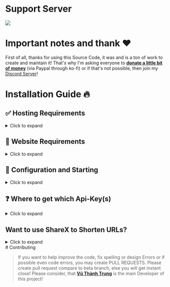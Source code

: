 # Support Server

<a href="https://discord.gg/5q6zxM5vnT"><img src="https://discord.com/api/guilds/1142287130526224404/widget.png"></a>

# Important notes and thank ❤️

First of all, thanks for using this Source Code, it was and is a ton of work to create and maintain it!
That's why I'm asking everyone to [**donate a little bit of money**](https://ko-fi.com/devtrung) (via Paypal through ko-fi) or if that's not possible, then join my [Discord Server](https://discord.gg/5q6zxM5vnT)!

# Installation Guide 🔥

## ✅ Hosting Requirements

<details>
  <summary>Click to expand</summary>

- [nodejs](https://nodejs.org) version 20 or higher, I recommend the latest STABLE version
- A VPS would be advised, so you don't need to keep your PC/Laptop/RasPi 24/7 online!
- At least 256MB of RAM & 0.5vCPU with at least 2GB storage.

</details>

## 🤖 Website Requirements

<details>
  <summary>Click to expand</summary>
 
  1. Download the [Source Code](https://github.com/vuthanhtrung2010/url-shortener)
     * Either by: `git clone https://github.com/vuthanhtrung2010/url-shortener`
     * Or by downloading it as a zip from a branch
  
</details>

## 🤖 Configuration and Starting

<details>
  <summary>Click to expand</summary>

**NOTE:** _You can do the exact same configuration inside of the `.env.example` file, just make sure to rename it to `.env` or use environment variables!_

1.  Ensure that you have installed all node modules by running `npm i`
2.  Ensure that you have renamed `.env.example` to `.env` and added environment variables
3.  Now run `npm run build` then run `npm start` or `npm start` or `pm2 start npm --name URL-Shortener -- start` if you using a VPS to run the website as production mode. You can also run the website as developer mode by `npm run dev` or `pm2 start "npm run dev" --name URL-Shortener`. Might add `npx` to the prefix of `pm2` if you are not using the runtime version!
4.  Now go to the `/login` route and login to your Spotify Account!
5.  Enjoy!

</details>

## ❓ Where to get which Api-Key(s)

<details>
  <summary>Click to expand</summary>

**NOTE:** _You can do the exact same configuration inside of the `.env.example` file, just make sure to rename it to `.env` or use environment variables!_

1. `./.env`

   - `DATABASE_URL` get from your self hosted database. See full list of supported database by prisma ORM [here](https://www.prisma.io/docs/orm/reference/supported-databases).
   - `PASSWORD_HASH` your hased desired password for `/dashboard` to create/update/delete URLs, do `npm run hash` or `pnpm hash` and type your password, fill in the variable to the variable named `PASSWORD_HASH` in `.env` file.
   - `PORT` is your port number the website listening to. Default listening port will be 3000.
   - `SENTRY_AUTH_TOKEN` (optional for who want to track errors/performance): Get it from [Sentry Dashboard](https://sentry.io/settings/auth-tokens/).
   - `SENTRY_DSN_ADDRESS` (optional for who want to track errors/performance): Get it from your Sentry project.

2. `./src/config.tsx`
   - `name` fill your name. Make sure it is sort.
   - `profilePicture` the link to your profile picture, default profile picture is in `./public/assets/pfp.webp`. If you have different file name/extension after uploading, replace it.
   - `links` is all your links with the image, image located at `./public/assets/links`. Put your files there and replace the sub variable.
   - `baseURL` your base URL. Must be filled in to prevent error. You could use ShareX to shorten your URL too! Put it as your main route. Eg: `https://links.devtrung.tech`, `https://links.devtrung.tech/` **NOT** `https://yourdomain.com/sth`.

</details>

## Want to use ShareX to Shorten URLs?

<details>
  <summary>Click to expand</summary>

1. Get ShareX from https://getsharex.com/
2. Change the line have variable `RequestURL` your real URL. Eg: `https://links.devtrung.tech/api/create`.
3. Open the file and choose yes when it asks you to use default URL Shortener is your URL Shortener.

</details>
# Contributing

> If you want to help improve the code, fix spelling or design Errors or if possible even code errors, you may create PULL REQUESTS.
> Please create pull request compare to beta branch, else you will get instant close!
> Please consider, that [**Vũ Thành Trung**](https://github.com/vuthanhtrung2010) is the main Developer of this project!

